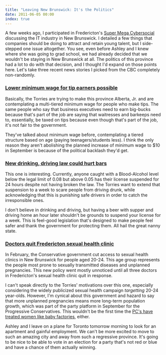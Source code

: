 ```yaml
---
title: "Leaving New Brunswick: It's the Politics"
date: 2011-06-05 00:00
index: true
---
```


A few weeks ago, I participated in Fredericton's [Super Mega Cybersocial](http://www.cybersocial.org/index.php?option=com_lyftenbloggie&view=entry&year=2011&month=05&day=26&id=8%3Alast-of-the-season&Itemid=5) discussing the IT industry in New Brunswick. I detailed a few things that companies should be doing to attract and retain young talent, but I side-stepped one issue altogether. You see, even before Ashley and I knew where she was going to grad school, we had already decided that we wouldn't be staying in New Brunswick at all. The politics of this province had a lot to do with that decision, and I thought I'd expand on those points here. Let's take three recent news stories I picked from the CBC completely non-randomly.

### [Lower minimum wage for tip earners possible](http://www.cbc.ca/news/canada/new-brunswick/story/2011/06/02/nb-labour-minimum-wage-plan-1008.html)

Basically, the Torries are trying to make this province Alberta, Jr. and are contemplating a multi-tiered minimum wage for people who make tips. The same people who say that business executives need to earn big-bucks because that's part of the job are saying that waitresses and barkeeps need to, essentially, be taxed on tips because even though that's part of the job, it's not fair to the government.

They've talked about minimum wage before, contemplating a tiered structure based on age (paying teenagers/students less). I think the only reason they aren't abolishing the planned increase of minimum wage to $10 in September is because of the political backlash they'd get.

### [New drinking, driving law could hurt bars](http://www.cbc.ca/news/canada/new-brunswick/story/2011/06/01/nb-restaurants-drinking-driving-laws-1202.html)

This one is interesting. Currently, anyone caught with a Blood-Alcohol level below the legal limit of 0.08 but above 0.05 has their license suspended for 24 hours despite not having broken the law. The Torries want to extend that suspension to a week to scare people from driving drunk, while acknowledging that this is punishing safe drivers in order to catch the irresponsible ones.

I don't believe in drinking and driving, but having a beer with supper and driving home an hour later shouldn't be grounds to suspend your license for a week. This is feel-good legislation that's designed to make people feel safer and thank the government for protecting them. All hail the great nanny state.

### [Doctors quit Fredericton sexual health clinic](http://www.cbc.ca/news/canada/new-brunswick/story/2011/06/03/nb-doctors-quiit-sex-clinic.html)

In February,&nbsp;the Conservative government cut access to sexual health clinics in New Brunswick for people aged 20-24. This age group represents the people most prone to sexually transmitted diseases and unplanned pregnancies. This new policy went mostly unnoticed until all three doctors in Fredericton's sexual health clinic quit in response.

I can't speak directly to the Torries' motivations over this one, especially considering the widely&nbsp;publicized&nbsp;sexual health campaign _targetting_ 20-24 year-olds. However, I'm cynical about this government and hazard to say that more unplanned pregnancies means more long-term population growth, which was part of the party platform in September for the Progressive Conservatives. This wouldn't be the first time the [PC's have treated women like baby factories](https://www.facebook.com/topic.php?uid=2208211036&topic=15625), either.

Ashley and I leave on a plane for Toronto tomorrow morning to look for an apartment and gainful employment. We can't be more excited to move to such an amazing city and away from such a regressive province. It's going to be nice to be able to vote in an election for a party that's not red or blue and have a chance of them actually winning.

<!-- more -->
